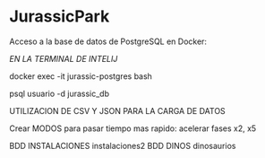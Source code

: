 # JurassicPark

 Acceso a la base de datos de PostgreSQL en Docker:

 *EN LA TERMINAL DE INTELIJ*

 docker exec -it jurassic-postgres bash
 
 psql usuario -d jurassic_db 

 UTILIZACION DE CSV Y JSON PARA LA CARGA DE DATOS

Crear MODOS para pasar tiempo mas rapido: acelerar fases x2, x5

BDD INSTALACIONES instalaciones2
BDD DINOS dinosaurios
